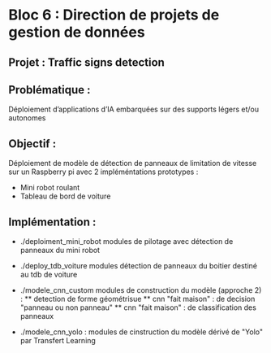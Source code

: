 # Bloc 6 : Direction de projets de gestion de données

## Projet : Traffic signs detection

## Problématique :
Déploiement d’applications d’IA embarquées sur des supports légers et/ou autonomes

## Objectif :
Déploiement de modèle de détection de panneaux de limitation de vitesse sur un Raspberry pi avec 2 impléméntations prototypes :
* Mini robot roulant
* Tableau de bord de voiture

## Implémentation :
* ./deploiment_mini_robot
modules de pilotage avec détection de panneaux du mini robot

* ./deploy_tdb_voiture
modules détection de panneaux du boitier destiné au tdb de voiture

* ./modele_cnn_custom
modules de construction du modèle (approche 2) :
** detection de forme géométrisue
** cnn "fait maison" : de decision "panneau ou non panneau"
** cnn "fait maison" : de classification des panneaux

* ./modele_cnn_yolo           : modules de cinstruction du modèle dérivé de "Yolo" par Transfert Learning
